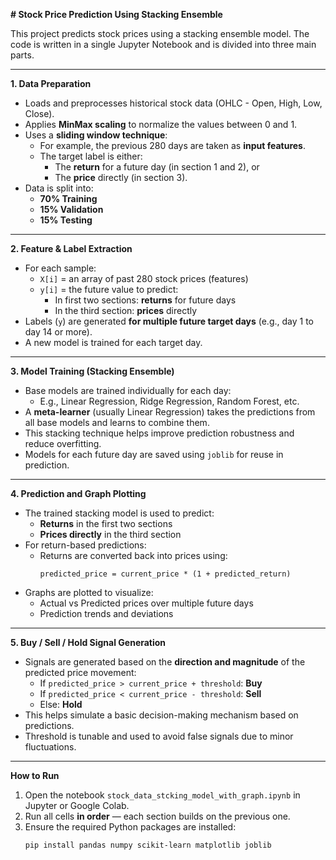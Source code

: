 **# Stock Price Prediction Using Stacking Ensemble**

This project predicts stock prices using a stacking ensemble model. The code is written in a single Jupyter Notebook and is divided into three main parts.

---

**1. Data Preparation**

- Loads and preprocesses historical stock data (OHLC - Open, High, Low, Close).
- Applies **MinMax scaling** to normalize the values between 0 and 1.
- Uses a **sliding window technique**:
  - For example, the previous 280 days are taken as **input features**.
  - The target label is either:
    - The **return** for a future day (in section 1 and 2), or
    - The **price** directly (in section 3).
- Data is split into:
  - **70% Training**
  - **15% Validation**
  - **15% Testing**

---

**2. Feature & Label Extraction**

- For each sample:
  - `X[i]` = an array of past 280 stock prices (features)
  - `y[i]` = the future value to predict:
    - In first two sections: **returns** for future days
    - In the third section: **prices** directly
- Labels (`y`) are generated **for multiple future target days** (e.g., day 1 to day 14 or more).
- A new model is trained for each target day.

---

**3. Model Training (Stacking Ensemble)**

- Base models are trained individually for each day:
  - E.g., Linear Regression, Ridge Regression, Random Forest, etc.
- A **meta-learner** (usually Linear Regression) takes the predictions from all base models and learns to combine them.
- This stacking technique helps improve prediction robustness and reduce overfitting.
- Models for each future day are saved using `joblib` for reuse in prediction.

---

**4. Prediction and Graph Plotting**

- The trained stacking model is used to predict:
  - **Returns** in the first two sections
  - **Prices directly** in the third section
- For return-based predictions:
  - Returns are converted back into prices using:
    ```
    predicted_price = current_price * (1 + predicted_return)
    ```
- Graphs are plotted to visualize:
  - Actual vs Predicted prices over multiple future days
  - Prediction trends and deviations

---

**5. Buy / Sell / Hold Signal Generation**

- Signals are generated based on the **direction and magnitude** of the predicted price movement:
  - If `predicted_price > current_price + threshold`: **Buy**
  - If `predicted_price < current_price - threshold`: **Sell**
  - Else: **Hold**
- This helps simulate a basic decision-making mechanism based on predictions.
- Threshold is tunable and used to avoid false signals due to minor fluctuations.

---

**How to Run**

1. Open the notebook `stock_data_stcking_model_with_graph.ipynb` in Jupyter or Google Colab.
2. Run all cells **in order** — each section builds on the previous one.
3. Ensure the required Python packages are installed:
   ```bash
   pip install pandas numpy scikit-learn matplotlib joblib
